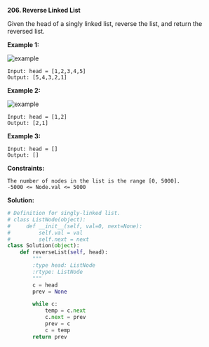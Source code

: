 **206. Reverse Linked List**

Given the head of a singly linked list, reverse the list, and return the reversed list.



**Example 1:**

![example](https://assets.leetcode.com/uploads/2021/02/19/rev1ex1.jpg)
```
Input: head = [1,2,3,4,5]
Output: [5,4,3,2,1]
```

**Example 2:**

![example](https://assets.leetcode.com/uploads/2021/02/19/rev1ex2.jpg)
```
Input: head = [1,2]
Output: [2,1]
```
**Example 3:**
```
Input: head = []
Output: []
```
**Constraints:**
```
The number of nodes in the list is the range [0, 5000].
-5000 <= Node.val <= 5000
```

**Solution:**
```python
# Definition for singly-linked list.
# class ListNode(object):
#     def __init__(self, val=0, next=None):
#         self.val = val
#         self.next = next
class Solution(object):
    def reverseList(self, head):
        """
        :type head: ListNode
        :rtype: ListNode
        """
        c = head
        prev = None

        while c:
            temp = c.next
            c.next = prev
            prev = c
            c = temp
        return prev

```

